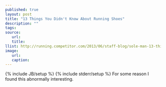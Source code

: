 ```yaml
---
published: true
layout: post
title: "13 Things You Didn't Know About Running Shoes"
description: ""
tags:
source:
   url:
   title:
llist: http://running.competitor.com/2013/06/staff-blog/sole-man-13-things-you-didnt-know-about-running-shoes_76099
image:
   url:
   caption:
---
```

{% include JB/setup %}
{% include stderr/setup %}
For some reason I found this abnormally interesting.
